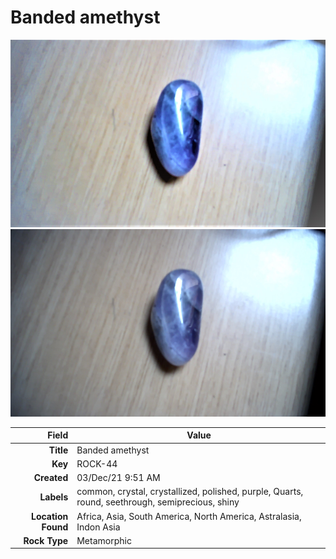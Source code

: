 # Banded amethyst



<img height="300px" src="10081.jpg"/>
<img height="300px" src="10082.jpg"/>

|       Field | Value                   |
|------------:|-------------------------|
|   **Title** | Banded amethyst |
|     **Key** | ROCK-44 |
| **Created** | 03/Dec/21 9:51 AM |
| **Labels** | common, crystal, crystallized, polished, purple, Quarts, round, seethrough, semiprecious, shiny |
| **Location Found** | Africa, Asia, South America, North America, Astralasia, Indon Asia |
| **Rock Type** | Metamorphic |

        